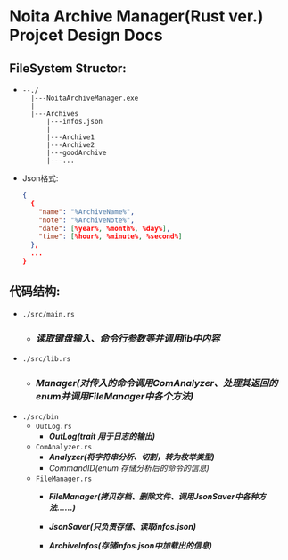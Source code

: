 # Noita Archive Manager(Rust ver.) Projcet Design Docs

## FileSystem Structor:
  - ```
    --./
      |---NoitaArchiveManager.exe
      |
      |---Archives
          |---infos.json
          |
          |---Archive1
          |---Archive2
          |---goodArchive
          |---...
    ```
  - Json格式:
    ```json
    {
      {
        "name": "%ArchiveName%",
        "note": "%ArchiveNote%",
        "date": [%year%, %month%, %day%],
        "time": [%hour%, %minute%, %second%]
      },
      ...
    }
    ```

## 代码结构:
  - `./src/main.rs`
    - ### **_读取键盘输入、命令行参数等并调用lib中内容_**
  - `./src/lib.rs`
    - ### **_Manager(对传入的命令调用ComAnalyzer、处理其返回的enum并调用FileManager中各个方法)_**
  - `./src/bin`
    - `OutLog.rs`
      - **_OutLog(trait 用于日志的输出)_**
    - `ComAnalyzer.rs`
      - **_Analyzer(将字符串分析、切割，转为枚举类型)_**
      - _CommandID(enum 存储分析后的命令的信息)_
    - `FileManager.rs`
      - **_FileManager(拷贝存档、删除文件、调用JsonSaver中各种方法……)_**
      - **_JsonSaver(只负责存储、读取infos.json)_**

      - **_ArchiveInfos(存储infos.json中加载出的信息)_**